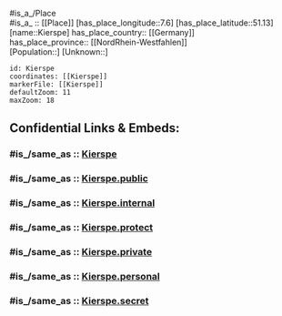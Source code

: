 ﻿---
confidential: public
isDeleted: false
location:
- 51.13
- 7.6
mapmarker: city
mapzoom:
- 7
- 12
SpocWebEntityId: 31421
tags:
- geo/City
type: City
---

#is_a_/Place  
#is_a_ :: [[Place]] 
[has_place_longitude::7.6] 
[has_place_latitude::51.13] 
[name::Kierspe] 
has_place_country:: [[Germany]]  
has_place_province:: [[NordRhein-Westfahlen]]  
[Population::] 
[Unknown::] 


```leaflet
id: Kierspe
coordinates: [[Kierspe]] 
markerFile: [[Kierspe]] 
defaultZoom: 11 
maxZoom: 18
```


## Confidential Links & Embeds: 

### #is_/same_as :: [Kierspe](/_Standards/Earth/Continent/Europe/Europe~Central/Germany/Germany~West/Nordrhein-Westfalen/counties~NW/Märkischer_Kreis/cities~Märkischer_Kreis/Kierspe.md) 

### #is_/same_as :: [Kierspe.public](/_public/Earth/Continent/Europe/Europe~Central/Germany/Germany~West/Nordrhein-Westfalen/counties~NW/Märkischer_Kreis/cities~Märkischer_Kreis/Kierspe.public.md) 

### #is_/same_as :: [Kierspe.internal](/_internal/Earth/Continent/Europe/Europe~Central/Germany/Germany~West/Nordrhein-Westfalen/counties~NW/Märkischer_Kreis/cities~Märkischer_Kreis/Kierspe.internal.md) 

### #is_/same_as :: [Kierspe.protect](/_protect/Earth/Continent/Europe/Europe~Central/Germany/Germany~West/Nordrhein-Westfalen/counties~NW/Märkischer_Kreis/cities~Märkischer_Kreis/Kierspe.protect.md) 

### #is_/same_as :: [Kierspe.private](/_private/Earth/Continent/Europe/Europe~Central/Germany/Germany~West/Nordrhein-Westfalen/counties~NW/Märkischer_Kreis/cities~Märkischer_Kreis/Kierspe.private.md) 

### #is_/same_as :: [Kierspe.personal](/_personal/Earth/Continent/Europe/Europe~Central/Germany/Germany~West/Nordrhein-Westfalen/counties~NW/Märkischer_Kreis/cities~Märkischer_Kreis/Kierspe.personal.md) 

### #is_/same_as :: [Kierspe.secret](/_secret/Earth/Continent/Europe/Europe~Central/Germany/Germany~West/Nordrhein-Westfalen/counties~NW/Märkischer_Kreis/cities~Märkischer_Kreis/Kierspe.secret.md)

